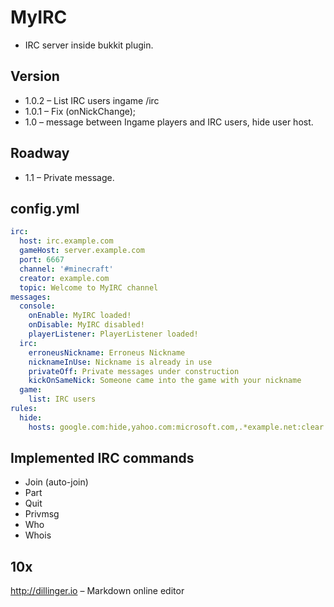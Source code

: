 MyIRC
=====

- IRC server inside bukkit plugin.

Version
----

- 1.0.2 – List IRC users ingame /irc
- 1.0.1 – Fix (onNickChange);
- 1.0 – message between Ingame players and IRC users, hide user host.

Roadway
----

- 1.1 – Private message.

config.yml
----

```yml
irc:
  host: irc.example.com
  gameHost: server.example.com
  port: 6667
  channel: '#minecraft'
  creator: example.com
  topic: Welcome to MyIRC channel
messages:
  console:
    onEnable: MyIRC loaded!
    onDisable: MyIRC disabled!
    playerListener: PlayerListener loaded!
  irc:
    erroneusNickname: Erroneus Nickname
    nicknameInUse: Nickname is already in use
    privateOff: Private messages under construction
    kickOnSameNick: Someone came into the game with your nickname
  game:
    list: IRC users
rules:
  hide:
    hosts: google.com:hide,yahoo.com:microsoft.com,.*example.net:clear

```

Implemented IRC commands
----

- Join (auto-join)
- Part
- Quit
- Privmsg
- Who
- Whois

10x
----
http://dillinger.io – Markdown online editor